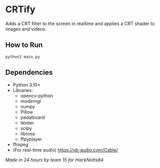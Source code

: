# CRTify

Adds a CRT filter to the screen in realtime and applies a CRT shader to images and videos.

## How to Run

`python3 main.py`

## Dependencies

- Python 3.10+
- Libraries:
    - opencv-python
    - moderngl
    - numpy
    - Pillow
    - pedalboard
    - tkinter
    - scipy
    - librosa
    - ffpyplayer
- ffmpeg
- (For real-time audio) https://vb-audio.com/Cable/

*Made in 24 hours by team 15 for HackNotts84*
